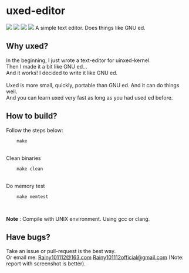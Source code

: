# uxed-editor
![](https://img.shields.io/badge/License-MIT-orange) ![](https://img.shields.io/badge/Software-Editor-blue) ![](https://img.shields.io/badge/Family-GNU%20ed-green)
![](https://img.shields.io/badge/Language-C-magenta)
A simple text editor. Does things like GNU ed.<br>

## Why uxed?
In the beginning, I just wrote a text-editor for uinxed-kernel.<br>
Then I made it a bit like GNU ed...<br>
And it works! I decided to write it like GNU ed.<br>
<br>
Uxed is more small, quickly, portable than GNU ed. And it can do things well.<br>
And you can learn uxed very fast as long as you had used ed before.<br>

## How to build?
Follow the steps below: <br>

```
    make
```

<br>
Clean binaries <br>

```
    make clean
```

<br>
Do memory test <br>

```
    make memtest
```

<br>

**Note** : Compile with UNIX environment. Using gcc or clang.<br>

## Have bugs?
Take an issue or pull-request is the best way.<br>
Or email me: Rainy101112@163.com Rainy101112official@gmail.com (Note: report with screenshot is better).<br>
